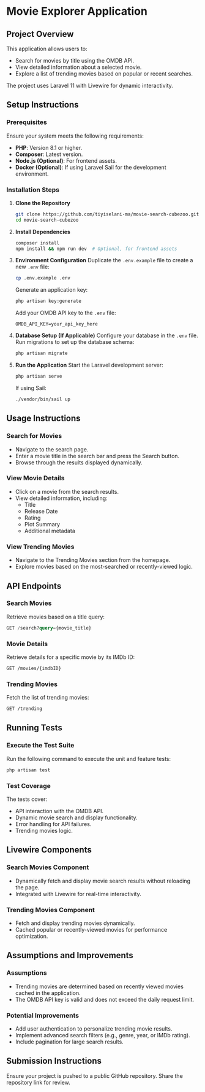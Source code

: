 # Movie Explorer Application

## Project Overview

This application allows users to:

- Search for movies by title using the OMDB API.
- View detailed information about a selected movie.
- Explore a list of trending movies based on popular or recent searches.

The project uses Laravel 11 with Livewire for dynamic interactivity.

## Setup Instructions

### Prerequisites

Ensure your system meets the following requirements:

- **PHP**: Version 8.1 or higher.
- **Composer**: Latest version.
- **Node.js (Optional)**: For frontend assets.
- **Docker (Optional)**: If using Laravel Sail for the development environment.

### Installation Steps

1. **Clone the Repository**
    ```bash
    git clone https://github.com/tiyiselani-ma/movie-search-cubezoo.git
    cd movie-search-cubezoo
    ```

2. **Install Dependencies**
    ```bash
    composer install
    npm install && npm run dev  # Optional, for frontend assets
    ```

3. **Environment Configuration**
    Duplicate the `.env.example` file to create a new `.env` file:
    ```bash
    cp .env.example .env
    ```
    Generate an application key:
    ```bash
    php artisan key:generate
    ```
    Add your OMDB API key to the `.env` file:
    ```env
    OMDB_API_KEY=your_api_key_here
    ```

4. **Database Setup (If Applicable)**
    Configure your database in the `.env` file.
    Run migrations to set up the database schema:
    ```bash
    php artisan migrate
    ```

5. **Run the Application**
    Start the Laravel development server:
    ```bash
    php artisan serve
    ```
    If using Sail:
    ```bash
    ./vendor/bin/sail up
    ```

## Usage Instructions

### Search for Movies

- Navigate to the search page.
- Enter a movie title in the search bar and press the Search button.
- Browse through the results displayed dynamically.

### View Movie Details

- Click on a movie from the search results.
- View detailed information, including:
  - Title
  - Release Date
  - Rating
  - Plot Summary
  - Additional metadata

### View Trending Movies

- Navigate to the Trending Movies section from the homepage.
- Explore movies based on the most-searched or recently-viewed logic.

## API Endpoints

### Search Movies

Retrieve movies based on a title query:
```sql
GET /search?query={movie_title}
```

### Movie Details

Retrieve details for a specific movie by its IMDb ID:
```bash
GET /movies/{imdbID}
```

### Trending Movies

Fetch the list of trending movies:
```bash
GET /trending
```

## Running Tests

### Execute the Test Suite

Run the following command to execute the unit and feature tests:
```bash
php artisan test
```

### Test Coverage

The tests cover:

- API interaction with the OMDB API.
- Dynamic movie search and display functionality.
- Error handling for API failures.
- Trending movies logic.

## Livewire Components

### Search Movies Component

- Dynamically fetch and display movie search results without reloading the page.
- Integrated with Livewire for real-time interactivity.

### Trending Movies Component

- Fetch and display trending movies dynamically.
- Cached popular or recently-viewed movies for performance optimization.

## Assumptions and Improvements

### Assumptions

- Trending movies are determined based on recently viewed movies cached in the application.
- The OMDB API key is valid and does not exceed the daily request limit.

### Potential Improvements

- Add user authentication to personalize trending movie results.
- Implement advanced search filters (e.g., genre, year, or IMDb rating).
- Include pagination for large search results.

## Submission Instructions

Ensure your project is pushed to a public GitHub repository. Share the repository link for review.